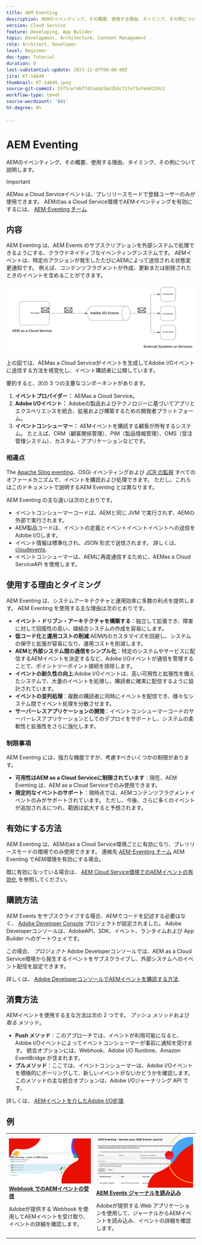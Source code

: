 ```yaml
---
title: AEM Eventing
description: AEMのイベンティング、その概要、使用する理由、タイミング、その例について説明します。
version: Cloud Service
feature: Developing, App Builder
topic: Development, Architecture, Content Management
role: Architect, Developer
level: Beginner
doc-type: Tutorial
duration: 0
last-substantial-update: 2023-12-07T00:00:00Z
jira: KT-14649
thumbnail: KT-14649.jpeg
source-git-commit: 55f5cef46f7451ebb5b42b8cf17e71efeb0329c2
workflow-type: tm+mt
source-wordcount: '841'
ht-degree: 0%

---
```



# AEM Eventing

AEMのイベンティング、その概要、使用する理由、タイミング、その例について説明します。

>[!IMPORTANT]
>
>AEMas a Cloud Serviceイベントは、プレリリースモードで登録ユーザーのみが使用できます。 AEMのas a Cloud Service環境でAEMイベンティングを有効にするには、 [AEM-Eventing チーム](mailto:grp-aem-events@adobe.com).

## 内容

AEM Eventing は、AEM Events のサブスクリプションを外部システムで処理できるようにする、クラウドネイティブなイベンティングシステムです。 AEMイベントは、特定のアクションが発生したたびにAEMによって送信される状態変更通知です。 例えば、コンテンツフラグメントが作成、更新または削除されたときのイベントを含めることができます。

![AEM Eventing](./assets/aem-eventing.png)

上の図では、AEMas a Cloud Serviceがイベントを生成してAdobe I/Oイベントに送信する方法を視覚化し、イベント購読者に公開しています。

要約すると、次の 3 つの主要なコンポーネントがあります。

1. **イベントプロバイダー：** AEMas a Cloud Service。
1. **Adobe I/Oイベント：** Adobeの製品およびテクノロジーに基づいてアプリとエクスペリエンスを統合、拡張および構築するための開発者プラットフォーム。
1. **イベントコンシューマー：** AEMイベントを購読する顧客が所有するシステム。 たとえば、CRM（顧客関係管理）、PIM（製品情報管理）、OMS（受注管理システム）、カスタム・アプリケーションなどです。

### 相違点

The [Apache Sling eventing](https://sling.apache.org/documentation/bundles/apache-sling-eventing-and-job-handling.html)、OSGi イベンティングおよび [JCR の監視](https://jackrabbit.apache.org/oak/docs/features/observation.html) すべてのオファーメカニズムで、イベントを購読および処理できます。 ただし、これらはこのドキュメントで説明するAEM Eventing とは異なります。

AEM Eventing の主な違いは次のとおりです。

- イベントコンシューマーコードは、AEMと同じ JVM で実行されず、AEMの外部で実行されます。
- AEM製品コードは、イベントの定義とイベントイベントイベントへの送信をAdobe I/Oします。
- イベント情報は標準化され、JSON 形式で送信されます。 詳しくは、 [cloudevents](https://cloudevents.io/).
- イベントコンシューマーは、AEMに再度通信するために、AEMas a Cloud ServiceAPI を使用します。


## 使用する理由とタイミング

AEM Eventing は、システムアーキテクチャと運用効率に多数の利点を提供します。 AEM Eventing を使用する主な理由は次のとおりです。

- **イベント・ドリブン・アーキテクチャを構築する**：独立して拡張でき、障害に対して回復性の高い、疎結合システムの作成を容易にします。
- **低コード化と運用コストの削減**:AEM内のカスタマイズを回避し、システムの保守と拡張が容易になり、運用コストを削減します。
- **AEMと外部システム間の通信をシンプル化**：特定のシステムやサービスに配信するAEMイベントを決定するなど、Adobe I/Oイベントが通信を管理することで、ポイントツーポイント接続を排除します。
- **イベントの耐久性の向上**:Adobe I/Oイベントは、高い可用性と拡張性を備えたシステムで、大量のイベントを処理し、購読者に確実に配信するように設計されています。
- **イベントの並列処理**：複数の購読者に同時にイベントを配信でき、様々なシステム間でイベント処理を分散させます。
- **サーバーレスアプリケーションの開発**：イベントコンシューマーコードのサーバーレスアプリケーションとしてのデプロイをサポートし、システムの柔軟性と拡張性をさらに強化します。

### 制限事項

AEM Eventing には、強力な機能ですが、考慮すべきいくつかの制限があります。

- **可用性はAEM as a Cloud Serviceに制限されています**：現在、AEM Eventing は、AEM as a Cloud Serviceでのみ使用できます。
- **限定的なイベントのサポート**：現時点では、AEMコンテンツフラグメントイベントのみがサポートされています。 ただし、今後、さらに多くのイベントが追加されるにつれ、範囲は拡大すると予想されます。

## 有効にする方法

AEM Eventing は、AEMのas a Cloud Service環境ごとに有効になり、プレリリースモードの環境でのみ使用できます。 連絡先 [AEM-Eventing チーム](mailto:grp-aem-events@adobe.com) AEM Eventing でAEM環境を有効にする場合。

既に有効になっている場合は、 [AEM Cloud Service環境でのAEMイベントの有効化](https://developer.adobe.com/experience-cloud/experience-manager-apis/guides/events/#enable-aem-events-on-your-aem-cloud-service-environment) を参照してください。

## 購読方法

AEM Events をサブスクライブする場合、AEMでコードを記述する必要はなく、 [Adobe Developer Console](https://developer.adobe.com/) プロジェクトが設定されました。 Adobe Developerコンソールは、AdobeAPI、SDK、イベント、ランタイムおよび App Builder へのゲートウェイです。

この場合、 _プロジェクト_ Adobe Developerコンソールでは、AEM as a Cloud Service環境から発生するイベントをサブスクライブし、外部システムへのイベント配信を設定できます。

詳しくは、 [Adobe DeveloperコンソールでAEMイベントを購読する方法](https://developer.adobe.com/experience-cloud/experience-manager-apis/guides/events/#how-to-subscribe-to-aem-events-in-the-adobe-developer-console).

## 消費方法

AEMイベントを使用する主な方法は次の 2 つです。 _プッシュ_ メソッドおよび _取る_ メソッド。

- **Push メソッド**：このアプローチでは、イベントが利用可能になると、Adobe I/Oイベントによってイベントコンシューマーが事前に通知を受けます。 統合オプションには、Webhook、Adobe I/O Runtime、Amazon EventBridge が含まれます。
- **プルメソッド**：ここでは、イベントコンシューマーは、Adobe I/Oイベントを積極的にポーリングして、新しいイベントがないかどうかを確認します。 このメソッドの主な統合オプションは、Adobe I/Oジャーナリング API です。

詳しくは、 [AEMイベントを介したAdobe I/O処理](https://developer.adobe.com/experience-cloud/experience-manager-apis/guides/events/#aem-events-processing-via-adobe-io).

## 例

<table>
  <tr>
    <td>
        <a  href="./examples/webhook.md"><img alt="Webhook でのAEMイベントの受信" src="./assets/examples/webhook/Eventing-webhook.png"/></a>
        <div><strong><a href="./examples/webhook.md">Webhook でのAEMイベントの受信</a></strong></div>
        <p>
          Adobeが提供する Webhook を使用してAEMイベントを受け取り、イベントの詳細を確認します。
        </p>
      </td>
      <td>
        <a  href="./examples/journaling.md"><img alt="AEM Events ジャーナルを読み込み" src="./assets/examples/journaling/eventing-journal.png"/></a>
        <div><strong><a href="./examples/journaling.md">AEM Events ジャーナルを読み込み</a></strong></div>
        <p>
          Adobeが提供する Web アプリケーションを使用して、ジャーナルからAEMイベントを読み込み、イベントの詳細を確認します。
        </p>
      </td>
    </tr>
</table>
